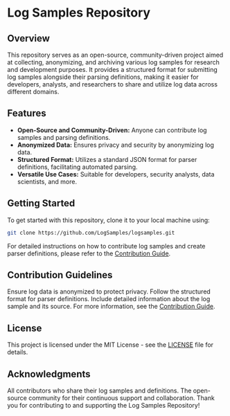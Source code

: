 # Log Samples Repository

## Overview

This repository serves as an open-source, community-driven project aimed at collecting, anonymizing, and archiving various log samples for research and development purposes. It provides a structured format for submitting log samples alongside their parsing definitions, making it easier for developers, analysts, and researchers to share and utilize log data across different domains.

## Features

- **Open-Source and Community-Driven:** Anyone can contribute log samples and parsing definitions.
- **Anonymized Data:** Ensures privacy and security by anonymizing log data.
- **Structured Format:** Utilizes a standard JSON format for parser definitions, facilitating automated parsing.
- **Versatile Use Cases:** Suitable for developers, security analysts, data scientists, and more.

## Getting Started

To get started with this repository, clone it to your local machine using:

```bash
git clone https://github.com/LogSamples/logsamples.git
```

For detailed instructions on how to contribute log samples and create parser definitions, please refer to the [Contribution Guide](docs/ContributionGuide.md).

## Contribution Guidelines
Ensure log data is anonymized to protect privacy.
Follow the structured format for parser definitions.
Include detailed information about the log sample and its source.
For more information, see the [Contribution Guide](docs/ContributionGuide.md).

## License
This project is licensed under the MIT License - see the [LICENSE](LICENSE) file for details.

## Acknowledgments
All contributors who share their log samples and definitions.
The open-source community for their continuous support and collaboration.
Thank you for contributing to and supporting the Log Samples Repository!

